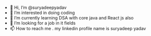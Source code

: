 - 👋 Hi, I’m @suryadeepyadav
- 👀 I’m interested in doing coding 
- 🌱 I’m currently learning DSA with core java and React js also 
- 💞️ I’m looking for a job in it fields 
- 📫 How to reach me . my linkedin profile name is suryadeep yadav 

<!---
suryadeepyadav/suryadeepyadav is a ✨ special ✨ repository because its `README.md` (this file) appears on your GitHub profile.
You can click the Preview link to take a look at your changes.
--->
